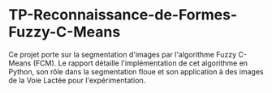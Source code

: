 # TP-Reconnaissance-de-Formes-Fuzzy-C-Means
Ce projet porte sur la segmentation d'images par l'algorithme Fuzzy C-Means (FCM). Le rapport détaille l'implémentation de cet algorithme en Python, son rôle dans la segmentation floue et son application à des images de la Voie Lactée pour l'expérimentation.
